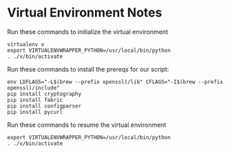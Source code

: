 # Virtual Environment Notes

Run these commands to initialize the virtual environment

    virtualenv v
    export VIRTUALENVWRAPPER_PYTHON=/usr/local/bin/python
    . ./v/bin/activate


Run these commands to install the prereqs for our script:

    env LDFLAGS="-L$(brew --prefix openssl)/lib" CFLAGS="-I$(brew --prefix openssl)/include"
    pip install cryptography
    pip install fabric
    pip install configparser
    pip install pycurl


Run these commands to resume the virtual environment

    export VIRTUALENVWRAPPER_PYTHON=/usr/local/bin/python
    . ./v/bin/activate
